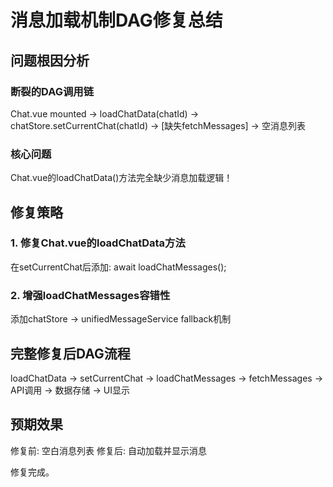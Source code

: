 # 消息加载机制DAG修复总结

## 问题根因分析

### 断裂的DAG调用链
Chat.vue mounted → loadChatData(chatId) → chatStore.setCurrentChat(chatId) → [缺失fetchMessages] → 空消息列表

### 核心问题
Chat.vue的loadChatData()方法完全缺少消息加载逻辑！

## 修复策略

### 1. 修复Chat.vue的loadChatData方法
在setCurrentChat后添加: await loadChatMessages();

### 2. 增强loadChatMessages容错性
添加chatStore → unifiedMessageService fallback机制

## 完整修复后DAG流程
loadChatData → setCurrentChat → loadChatMessages → fetchMessages → API调用 → 数据存储 → UI显示

## 预期效果
修复前: 空白消息列表
修复后: 自动加载并显示消息

修复完成。 